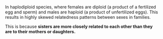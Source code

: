 In haplodiploid species, where females are diploid (a product of a fertilized egg and sperm) and males are haploid (a product of unfertilized eggs). This results in highly skewed relatedness patterns between sexes in families.

This is because **sisters are more closely related to each other than they are to their mothers or daughters.**

